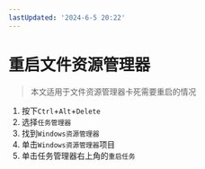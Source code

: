 ```yaml
---
lastUpdated: '2024-6-5 20:22'
---
```


# 重启文件资源管理器

> 本文适用于文件资源管理器卡死需要重启的情况

1. 按下```Ctrl```+```Alt```+```Delete```
2. 选择```任务管理器```
3. 找到```Windows资源管理器```
4. 单击```Windows资源管理器```项目
5. 单击任务管理器右上角的```重启任务```